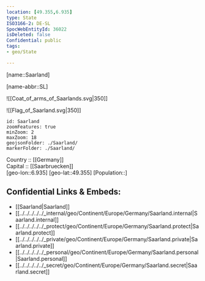 ```yaml
---
location: [49.355,6.935] 
type: State
ISO3166-2: DE-SL
SpocWebEntityId: 36022
isDeleted: false
Confidential: public
tags:
- geo/State

---
```

[name::Saarland] 

[name-abbr::SL] 

![[Coat_of_arms_of_Saarlands.svg|350]] 

![[Flag_of_Saarland.svg|350]] 

```leaflet
id: Saarland
zoomFeatures: true 
minZoom: 2 
maxZoom: 18
geojsonFolder: ./Saarland/
markerFolder: ./Saarland/
```

Country :: [[Germany]]  
Capital :: [[Saarbruecken]]  
[geo-lon::6.935] 
[geo-lat::49.355] 
[Population::] 



## Confidential Links & Embeds: 
- [[Saarland|Saarland]]  
- [[../../../../../_internal/geo/Continent/Europe/Germany/Saarland.internal|Saarland.internal]]  
- [[../../../../../_protect/geo/Continent/Europe/Germany/Saarland.protect|Saarland.protect]] 
- [[../../../../../_private/geo/Continent/Europe/Germany/Saarland.private|Saarland.private]] 
- [[../../../../../_personal/geo/Continent/Europe/Germany/Saarland.personal|Saarland.personal]] 
- [[../../../../../_secret/geo/Continent/Europe/Germany/Saarland.secret|Saarland.secret]] 
